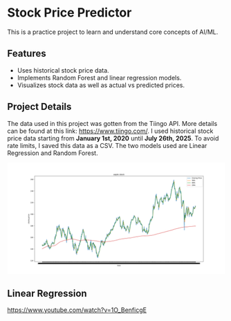 # Stock Price Predictor
This is a practice project to learn and understand core concepts of AI/ML. 

## Features
- Uses historical stock price data.
- Implements Random Forest and linear regression models.
- Visualizes stock data as well as actual vs predicted prices.

## Project Details
The data used in this project was gotten from the Tiingo API. More details can be found at this link: https://www.tiingo.com/. 
I used historical stock price data starting from **January 1st, 2020** until **July 26th, 2025**. 
To avoid rate limits, I saved this data as a CSV. The two models used are Linear Regression and Random Forest.


![Stock data visualized in a line graph](Stock_png1.png)

## Linear Regression

https://www.youtube.com/watch?v=1O_BenficgE 
